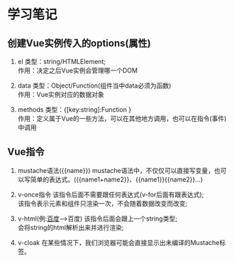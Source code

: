 # 学习笔记



## 创建Vue实例传入的options(属性)
1. el
类型：string/HTMLElement;<br>
作用：决定之后Vue实例会管理哪一个DOM<br>

2. data
类型：Object/Function(组件当中data必须为函数)<br>
作用：Vue实例对应的数据对象<br>

3. methods
类型：{[key:string]:Function }<br>
作用：定义属于Vue的一些方法，可以在其他地方调用，也可以在指令(事件)中调用<br>




## Vue指令
1. mustache语法({{name}})
mustache语法中，不仅仅可以直接写变量，也可以写简单的表达式。({{name1+name2}}、{{name1}}{{name2}}...)

2. v-once指令
该指令后面不需要跟任何表达式(v-for后面有跟表达式);<br>
该指令表示元素和组件只渲染一次，不会随着数据改变而改变;<br>

3. v-html(例:<a href='#'>百度</a>-->百度)
该指令后面会跟上一个string类型;<br>
会将string的html解析出来并进行渲染;<br>

4. v-cloak
在某些情况下，我们浏览器可能会直接显示出未编译的Mustache标签。